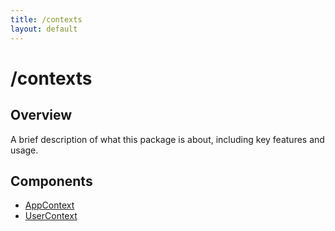 ```yaml
---
title: /contexts
layout: default
---
```


# /contexts

## Overview
A brief description of what this package is about, including key features and usage.

## Components

- [AppContext
](/contexts/AppContext
)
- [UserContext
](/contexts/UserContext
)
